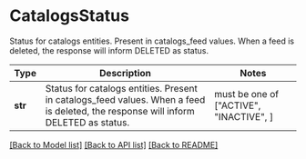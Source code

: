 # CatalogsStatus

Status for catalogs entities. Present in catalogs_feed values. When a feed is deleted, the response will inform DELETED as status.

Type | Description | Notes
------------- | ------------- | -------------
**str** | Status for catalogs entities. Present in catalogs_feed values. When a feed is deleted, the response will inform DELETED as status. |  must be one of ["ACTIVE", "INACTIVE", ]

[[Back to Model list]](../README.md#documentation-for-models) [[Back to API list]](../README.md#documentation-for-api-endpoints) [[Back to README]](../README.md)

